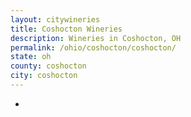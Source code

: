 ```yaml
---
layout: citywineries
title: Coshocton Wineries
description: Wineries in Coshocton, OH
permalink: /ohio/coshocton/coshocton/
state: oh
county: coshocton
city: coshocton
---
```

-

